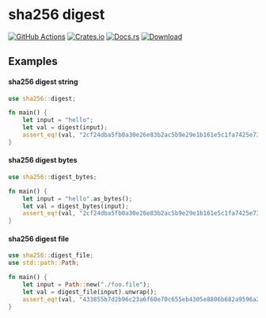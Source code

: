# sha256 digest

[docsrs]: https://docs.rs/sha256-rs

[![GitHub Actions](https://github.com/baoyachi/sha256-rs/workflows/check/badge.svg)](https://github.com/baoyachi/sha256-rs/actions?query=workflow%3Abuild)
[![Crates.io](https://img.shields.io/crates/v/sha256-rs.svg)](https://crates.io/crates/sha256-rs)
[![Docs.rs](https://docs.rs/sha256-rs/badge.svg)](https://docs.rs/sha256-rs)
[![Download](https://img.shields.io/crates/d/sha256-rs)](https://crates.io/crates/sha256-rs)


## Examples

#### sha256 digest string

```rust
use sha256::digest;

fn main() {
    let input = "hello";
    let val = digest(input);
    assert_eq!(val, "2cf24dba5fb0a30e26e83b2ac5b9e29e1b161e5c1fa7425e73043362938b9824")
}
```

#### sha256 digest bytes

```rust
use sha256::digest_bytes;

fn main() {
    let input = "hello".as_bytes();
    let val = digest_bytes(input);
    assert_eq!(val, "2cf24dba5fb0a30e26e83b2ac5b9e29e1b161e5c1fa7425e73043362938b9824")
}
```

#### sha256 digest file

```rust
use sha256::digest_file;
use std::path::Path;

fn main() {
    let input = Path::new("./foo.file");
    let val = digest_file(input).unwrap();
    assert_eq!(val, "433855b7d2b96c23a6f60e70c655eb4305e8806b682a9596a200642f947259b1")
}
```

